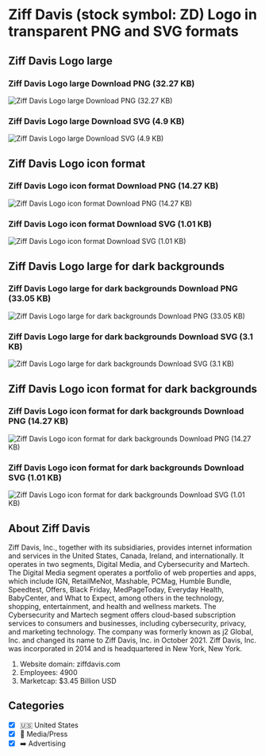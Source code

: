 # Ziff Davis (stock symbol: ZD) Logo in transparent PNG and SVG formats

## Ziff Davis Logo large

### Ziff Davis Logo large Download PNG (32.27 KB)

![Ziff Davis Logo large Download PNG (32.27 KB)](/img/orig/ZD_BIG-f84136b8.png)

### Ziff Davis Logo large Download SVG (4.9 KB)

![Ziff Davis Logo large Download SVG (4.9 KB)](/img/orig/ZD_BIG-9555a181.svg)

## Ziff Davis Logo icon format

### Ziff Davis Logo icon format Download PNG (14.27 KB)

![Ziff Davis Logo icon format Download PNG (14.27 KB)](/img/orig/ZD-b9c9a3ee.png)

### Ziff Davis Logo icon format Download SVG (1.01 KB)

![Ziff Davis Logo icon format Download SVG (1.01 KB)](/img/orig/ZD-e0eccc4e.svg)

## Ziff Davis Logo large for dark backgrounds

### Ziff Davis Logo large for dark backgrounds Download PNG (33.05 KB)

![Ziff Davis Logo large for dark backgrounds Download PNG (33.05 KB)](/img/orig/ZD_BIG.D-aab105b5.png)

### Ziff Davis Logo large for dark backgrounds Download SVG (3.1 KB)

![Ziff Davis Logo large for dark backgrounds Download SVG (3.1 KB)](/img/orig/ZD_BIG.D-b35ce2e6.svg)

## Ziff Davis Logo icon format for dark backgrounds

### Ziff Davis Logo icon format for dark backgrounds Download PNG (14.27 KB)

![Ziff Davis Logo icon format for dark backgrounds Download PNG (14.27 KB)](/img/orig/ZD.D-5d2e58c9.png)

### Ziff Davis Logo icon format for dark backgrounds Download SVG (1.01 KB)

![Ziff Davis Logo icon format for dark backgrounds Download SVG (1.01 KB)](/img/orig/ZD.D-dc4e301c.svg)

## About Ziff Davis

Ziff Davis, Inc., together with its subsidiaries, provides internet information and services in the United States, Canada, Ireland, and internationally. It operates in two segments, Digital Media, and Cybersecurity and Martech. The Digital Media segment operates a portfolio of web properties and apps, which include IGN, RetailMeNot, Mashable, PCMag, Humble Bundle, Speedtest, Offers, Black Friday, MedPageToday, Everyday Health, BabyCenter, and What to Expect, among others in the technology, shopping, entertainment, and health and wellness markets. The Cybersecurity and Martech segment offers cloud-based subscription services to consumers and businesses, including cybersecurity, privacy, and marketing technology. The company was formerly known as j2 Global, Inc. and changed its name to Ziff Davis, Inc. in October 2021. Ziff Davis, Inc. was incorporated in 2014 and is headquartered in New York, New York.

1. Website domain: ziffdavis.com
2. Employees: 4900
3. Marketcap: $3.45 Billion USD


## Categories
- [x] 🇺🇸 United States
- [x] 📰 Media/Press
- [x] ➡️ Advertising
